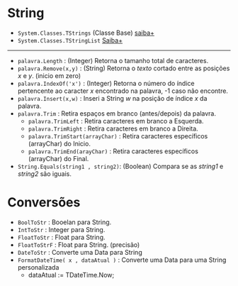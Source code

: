 # String

- `System.Classes.TStrings` (Classe Base) [saiba+](http://docwiki.embarcadero.com/Libraries/Sydney/en/System.Classes.TStrings)
- `System.Classes.TStringList` [Saiba+](http://docwiki.embarcadero.com/Libraries/Sydney/en/System.Classes.TStringList)

--- 

- `palavra.Length` : (Integer) Retorna o tamanho total de caracteres.
- `palavra.Remove(x,y)` : (String) Retorna o *texto* cortado entre as posições *x* e *y*. (inicio em zero)
- `palavra.IndexOf('x')` : (Integer) Retorna o número do índice pertencente ao caracter *x* encontrado na palavra, -1 caso não encontre.
- `palavra.Insert(x,w)` : Inseri a String *w* na posição de índice *x* da palavra.
- `palavra.Trim` : Retira espaços em branco (antes/depois) da palavra.
  - `palavra.TrimLeft` : Retira caracteres em branco a Esquerda.
  - `palavra.TrimRight` : Retira caracteres em branco a Direita.
  - `palavra.TrimStart(arrayChar)` : Retira caracteres específicos (arrayChar) do Inicio.
  - `palavra.TrimEnd(arayChar)` : Retira caracteres específicos (arrayChar) do Final.
- `String.Equals(string1 , string2)`: (Boolean) Compara se as *string1* e *string2* são iguais.

# Conversões
- `BoolToStr` : Booelan para String.
- `IntToStr` : Integer para String.
- `FloatToStr` : Float para String.
- `FloatToStrF` : Float para String. (precisão)
- `DateToStr` : Converte uma Data para String 
- `FormatDateTime( x , dataAtual )` : Converte uma Data para uma String personalizada
  - dataAtual := TDateTime.Now;

